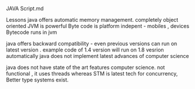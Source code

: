 JAVA Script.md

Lessons
java offers automatic memory management.
completely object oriented
JVM is powerful
Byte code is platform indepent - mobiles , devices
Bytecode runs in jvm

java offers backward compatibility - even previous versions can run on latest version .
example code of 1.4 version will run on 1.8 vesrion automatically
java does not implement latest advances of computer science

java does not have state of the art features computer science.
not functional , it uses threads whereas STM is latest tech for concurrency, Better type systems exist.


